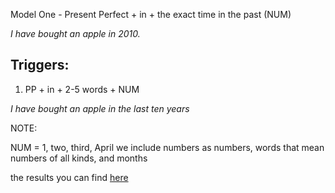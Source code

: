 Model One  - Present Perfect + in + the exact time in the past (NUM)

*I have bought an apple in 2010.*

## Triggers:
1. PP + in + 2-5 words + NUM

*I have bought an apple in the last ten years*

NOTE:

NUM = 1, two, third, April
we include numbers as numbers, words that mean numbers of all kinds, and months

the results you can find [here](https://docs.google.com/spreadsheets/d/1wE2cb_oqUHAw8SyuMLttIDiHtcWPc3IU3FyS1856AX8/edit?usp=sharing)
